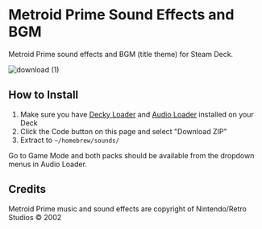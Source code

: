 # Metroid Prime Sound Effects and BGM
Metroid Prime sound effects and BGM (title theme) for Steam Deck.

![download (1)](https://user-images.githubusercontent.com/101075966/218955641-3da95572-d8ee-4a5d-b131-a9d71c0fd166.jpeg)

## How to Install
1. Make sure you have [Decky Loader](https://github.com/SteamDeckHomebrew/decky-loader) and [Audio Loader](https://github.com/EMERALD0874/SDH-AudioLoader) installed on your Deck
2. Click the Code button on this page and select "Download ZIP"
3. Extract to `~/homebrew/sounds/`

Go to Game Mode and both packs should be available from the dropdown menus in Audio Loader.

## Credits
Metroid Prime music and sound effects are copyright of Nintendo/Retro Studios © 2002
